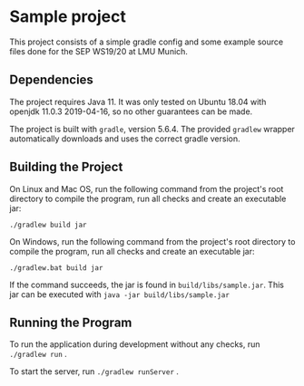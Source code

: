 # Sample project

This project consists of a simple gradle config and some example source files
done for the SEP WS19/20 at LMU Munich.

## Dependencies

The project requires Java 11.
It was only tested on Ubuntu 18.04 with openjdk 11.0.3 2019-04-16,
so no other guarantees can be made.

The project is built with `gradle`, version 5.6.4. The provided `gradlew` wrapper automatically downloads and uses
the correct gradle version.


## Building the Project

On Linux and Mac OS, run the following command from the project's root directory to compile the program,
run all checks and create an executable jar:

```
./gradlew build jar
```

On Windows, run the following command from the project's root directory to compile the program,
run all checks and create an executable jar:

```
./gradlew.bat build jar
```

If the command succeeds, the jar is found in `build/libs/sample.jar`.
This jar can be executed with `java -jar build/libs/sample.jar`


## Running the Program

To run the application during development without any checks, run `./gradlew run` .

To start the server, run `./gradlew runServer` .

